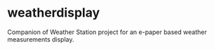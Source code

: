 # weatherdisplay
Companion of Weather Station project for an e-paper based weather measurements display.
